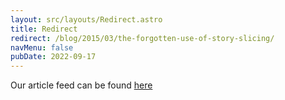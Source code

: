 ```yaml
---
layout: src/layouts/Redirect.astro
title: Redirect
redirect: /blog/2015/03/the-forgotten-use-of-story-slicing/
navMenu: false
pubDate: 2022-09-17
---
```

<div>
Our article feed can be found <a href="/blog/2015/03/the-forgotten-use-of-story-slicing/">here</a>
</div>
